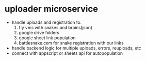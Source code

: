 # uploader microservice
- handle uploads and registration to:
    1. fly vms with snakes and brains(json)
    2. google drive folders
    3. google sheet link population
    4. battlesnake.com for snake registration with our links
- handle backend logic for multiple uploads, errors, reuploads, etc
- connect with appscript or sheets api for autopopulation